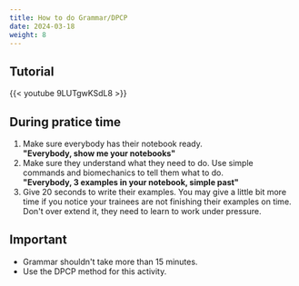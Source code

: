 ```yaml
---
title: How to do Grammar/DPCP
date: 2024-03-18
weight: 8
---
```




## Tutorial

{{< youtube 9LUTgwKSdL8 >}}

## During pratice time

1. Make sure everybody has their notebook ready. \
**"Everybody, show me your notebooks"**
2. Make sure they understand what they need to do. Use simple commands and biomechanics to tell them what to do. \
**"Everybody, 3 examples in your notebook, simple past"**
2. Give 20 seconds to write their examples. You may give a little bit more time if you notice your trainees are not finishing their examples on time. Don't over extend it, they need to learn to work under pressure.

## Important

- Grammar shouldn't take more than 15 minutes.
- Use the DPCP method for this activity.
